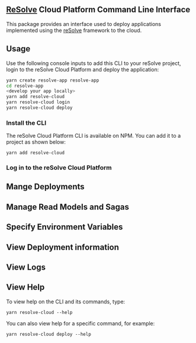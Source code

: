 ## [ReSolve](https://github.com/reimagined/resolve) Cloud Platform Command Line Interface

This package provides an interface used to deploy applications implemented using the [reSolve](https://github.com/reimagined/resolve) framework to the cloud.

## Usage

Use the following console inputs to add this CLI to your reSolve project, login to the reSolve Cloud Platform and deploy the application:

```sh
yarn create resolve-app resolve-app
cd resolve-app
<develop your app locally>
yarn add resolve-cloud
yarn resolve-cloud login
yarn resolve-cloud deploy
```

### Install the CLI

The reSolve Cloud Platform CLI is available on NPM. You can add it to a project as shown below:

```
yarn add resolve-cloud
```

### Log in to the reSolve Cloud Platform

## Mange Deployments

## Manage Read Models and Sagas

## Specify Environment Variables

## View Deployment information

## View Logs

## View Help

To view help on the CLI and its commands, type:

```
yarn resolve-cloud --help
```

You can also view help for a specific command, for example:

```
yarn resolve-cloud deploy --help
```
